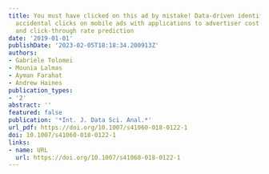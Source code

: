 ```yaml
---
title: You must have clicked on this ad by mistake! Data-driven identification of
  accidental clicks on mobile ads with applications to advertiser cost discounting
  and click-through rate prediction
date: '2019-01-01'
publishDate: '2023-02-05T18:18:34.200913Z'
authors:
- Gabriele Tolomei
- Mounia Lalmas
- Ayman Farahat
- Andrew Haines
publication_types:
- '2'
abstract: ''
featured: false
publication: '*Int. J. Data Sci. Anal.*'
url_pdf: https://doi.org/10.1007/s41060-018-0122-1
doi: 10.1007/s41060-018-0122-1
links:
- name: URL
  url: https://doi.org/10.1007/s41060-018-0122-1
---
```


